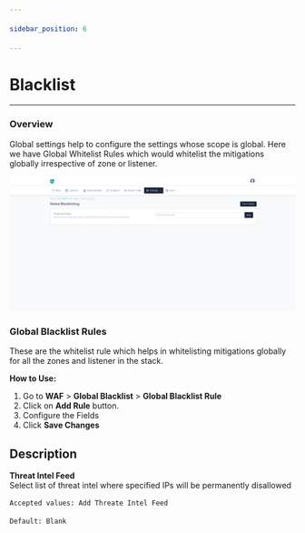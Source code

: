 ```yaml
---

sidebar_position: 6

---
```


# Blacklist

---

### Overview

Global settings help to configure the settings whose scope is global. Here we have Global Whitelist Rules which would whitelist the mitigations globally irrespective of zone or listener.


![Global Whitelist Rules](/img/waf/v8/docs/blacklist.png)


### Global Blacklist Rules

These are the whitelist rule which helps in whitelisting mitigations globally for all the zones and listener in the stack.

**How to Use:**

1. Go to **WAF** > **Global Blacklist** > **Global Blacklist Rule**
2. Click on **Add Rule** button.
3. Configure the Fields
4. Click **Save Changes**

## Description

**Threat Intel Feed**  
Select list of threat intel where specified IPs will be permanently disallowed

    Accepted values: Add Threate Intel Feed

    Default: Blank
